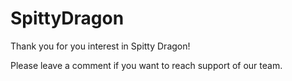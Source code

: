 # SpittyDragon

Thank you for you interest in Spitty Dragon!

Please leave a comment if you want to reach support of our team.
